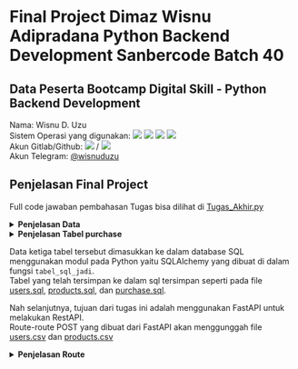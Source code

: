 # Final Project Dimaz Wisnu Adipradana Python Backend Development Sanbercode Batch 40

## Data Peserta Bootcamp Digital Skill - Python Backend Development
Nama: Wisnu D. Uzu <br>
Sistem Operasi yang digunakan: <img src="https://img.shields.io/badge/Windows%2010-%230078D6.svg?&amp;style=for-the-badge&amp;logo=windows&amp;logoColor=white" style="max-width:100%;">
  <img src="https://img.shields.io/badge/Core%20i7%208th-%230071C5.svg?&amp;style=for-the-badge&amp;logo=intel&amp;logoColor=white" style="max-width:100%;">
  <img src="https://img.shields.io/badge/RAM-8GB-%230071C5.svg?&amp;style=for-the-badge&amp;logoColor=white" style="max-width:100%;">
  <img src="https://img.shields.io/badge/NVIDIA-GEFORCE%20MX150-%2376B900.svg?&amp;style=for-the-badge&amp;logo=nvidia&amp;logoColor=white" style="max-width:100%;"><br>
Akun Gitlab/Github: <a href="https://gitlab.com/wisnuadipradana" target="blank"><img src="https://img.shields.io/badge/gitlab-%23330f63.svg?&style=for-the-badge&logo=gitlab&logoColor=white" ></a> / <a href="https://github.com/wisnuadipradana"><img src="https://img.shields.io/github/followers/wisnuadipradana?label=wisnuadipradana&amp;style=social" style="max-width:100%;"></a> <br>
Akun Telegram: <a href="https://t.me/uzumakinagatotenshou">@wisnuduzu</a> 

## Penjelasan Final Project

Full code jawaban pembahasan Tugas bisa dilihat di <a href="https://github.com/wisnuadipradana/Final-Project---Dimaz-Wisnu-Adipradana---PBD-Sanbercode-Batch-40/blob/main/Tugas%20Akhir.py">Tugas_Akhir.py</a></br>

<details>
<summary><strong>Penjelasan Data</strong></summary>
Pertama diberikan data users dan products yang diperlihatkan pada gambar berikut:<br>
<br>
<b><strong>Table users</strong></b> <br>
Pada tabel users terdapat nama kolom dengan penjelasannya sebagai berikut:<br>

- customer_id : nomor urut id untuk pembeli dalam format integer <br> 
- name : nama pembeli dalam format string yang merupakan primary key<br>
- city : kota tempat tinggal pembeli dalam format string <br>
- state : negara tempat tinggal pembeli dalam format string <br>
- postal :  kode pos dari tempat tinggal pembeli dalam format integer<br>

<br>
<img src="https://user-images.githubusercontent.com/49567907/211195252-9c27682a-063d-479d-9fb5-52e66f2794d1.JPG">
</br>
<b><strong>Table products</strong></b> <br>
Pada tabel products terdapat nama kolom dengan penjelasannya sebagai berikut:<br>

- product_id : nomor urut id produk dalam format integer <br> 
- product_name : nama produk dalam format string yang merupakan primary key <br>
- category : kategori produk dalam format string <br>
- sub_category : sub kategori produk dalam format string <br>

<br>
<img src="https://user-images.githubusercontent.com/49567907/211195244-bc7f1dff-0fcd-48c1-9262-e96afbf6ab30.JPG">
</br>  
</details>
  
<details>
<summary><strong>Penjelasan Tabel purchase</strong></summary>
Dari tabel users dan tabel products akan dibuat tabel purchase yang memiliki nama kolom dengan penjelasannya sebagai berikut:<br>

- date : tanggal pembelian dalam format datetime dilakukan dengan mengambil random tanggal dari tahun 2017 hingga 17-12-2022<br>
- name : nama pembeli dalam format string yang merupakan primary key yang berhubungan dengan tabel users <br>
- product_name : nama produk dalam format string yang merupakan primary key yang berhubungan dengan tabel products <br>
- quantity : jumlah barang yang dibeli dari produk_name dalam format integer dengan mengambil random bilangan asli dari 1-25<br>

Diberikan hasil tabel berupa gambarnya sebagai berikut:
<br>
![Tabel purchase](https://user-images.githubusercontent.com/49567907/211194764-bdd389da-ab4c-4b88-85b9-4207eba3f0be.JPG)
</br>  
</details>

Data ketiga tabel tersebut dimasukkan ke dalam database SQL menggunakan modul pada Python yaitu SQLAlchemy yang dibuat di dalam fungsi `tabel_sql_jadi`.<br>
Tabel yang telah tersimpan ke dalam sql tersimpan seperti pada file 
<a href="https://github.com/wisnuadipradana/Final-Project---Dimaz-Wisnu-Adipradana---PBD-Sanbercode-Batch-40/blob/main/users.sql">users.sql</a>,
<a href="https://github.com/wisnuadipradana/Final-Project---Dimaz-Wisnu-Adipradana---PBD-Sanbercode-Batch-40/blob/main/products.sql">products.sql</a>, dan
<a href="https://github.com/wisnuadipradana/Final-Project---Dimaz-Wisnu-Adipradana---PBD-Sanbercode-Batch-40/blob/main/purchase.sql">purchase.sql</a>.


Nah selanjutnya, tujuan dari tugas ini adalah menggunakan FastAPI untuk melakukan RestAPI.<br> Route-route POST yang dibuat dari FastAPI akan menggunggah file 
<a href="https://github.com/wisnuadipradana/Final-Project---Dimaz-Wisnu-Adipradana---PBD-Sanbercode-Batch-40/blob/main/users.csv">users.csv</a>
dan <a href="https://github.com/wisnuadipradana/Final-Project---Dimaz-Wisnu-Adipradana---PBD-Sanbercode-Batch-40/blob/main/products.csv">products.csv</a>

<details>
<summary><strong>Penjelasan Route</strong></summary>
Berikut adalah penjelasan tiap route FastAPI yang dibuat dan karena dilakukan autentikasi menggunakan Json Web Token atau disingkat JWT pada FastAPI yang bertujuan memproteksi dengan key bearer berbentuk token untuk bisa mengakses route-route tertentu.<br>

- Pertama, jalankan program <a href="https://github.com/wisnuadipradana/Final-Project---Dimaz-Wisnu-Adipradana---PBD-Sanbercode-Batch-40/blob/main/Tugas%20Akhir.py">Tugas_Akhir.py</a>. 
- Route `get("/")` dengan fungsi `tugas_akhir` dapat dibuka melalui link http://localhost:8000/ pada browser kalian sehingga tampilannya akan muncul sebagai berikut 
![localhost8000](https://user-images.githubusercontent.com/49567907/211193433-9a252c07-6b65-4f93-ab13-2399ae6350ee.JPG)<br>

Karena route `post("/barang")` dan `post("cari_nama_barang/{nama_barang}")` tidak perlu autentikasi dengan JWT maka dapat langsung kita lihat hasil post melalui link berikut http://localhost:8000/docs#/. Link tersebut merupakan dokumentasi dengan swagger yang tersedia langsung jika menggunakan FastAPI, tampilannya akan muncul sebagai berikut
![localhost8000,docs#](https://user-images.githubusercontent.com/49567907/211194205-241889c7-9f0c-428e-93f1-a601d1ab39f7.JPG)<br>

- Route `post("/barang")` dengan fungsi `tampilkan_barang` pada link tersebut memiliki parameter upload dokumen dari `users.csv` dan `products.csv` serta terdapat query parameter `sort_desc` yang bernilai `True` jika diinginkan pengurutan dari besar ke kecil, `False` jika diinginkan pengurutan dari kecil ke besar, dan `None` jika tidak ingin diurutkan. Tampilannya akan muncul sebagai berikut.
![image](https://user-images.githubusercontent.com/49567907/211194435-d9fe4cce-af28-414d-ac31-f8d32fc77bbc.png)
- Route `post("/cari_nama_barang")` dengan fungsi `mencari_barang` pada link tersebut memiliki parameter upload dokumen dari `users.csv` dan `products.csv` serta terdapat query parameter `nama_barang` yaitu nama dari barang yang akan dicari juga terdapat query parameter `sort_desc` yang bernilai `True` jika diinginkan pengurutan dari besar ke kecil, `False` jika diinginkan pengurutan dari kecil ke besar, dan `None` jika tidak ingin diurutkan. Tampilannya akan muncul sebagai berikut.
![localhost8000,cari_nama_barang](https://user-images.githubusercontent.com/49567907/211195886-14f501fd-54a0-44f8-be71-613e8123051c.JPG)<br>

Selanjutnya, karena route-route lain membutuhkan akses dari autentikasi dengan JWT, maka dari route `post('/login)` akan diambil authorization berupa token bearer kemudian digunakan untuk masuk ke route-route lain. Dibutuhkan aplikasi penunjang untuk melakukan request HTTP diantaranya menggunakan Postman, Insomnia, cURL, HTTPie, Advanced REST Client, Swagger UI. Pada kesempatan kali ini akan digunakan aplikasi Postman.
<br>

- Route `post("/login")` dengan fungsi `login` pada link http://localhost:8000/login memiliki parameter  `Account` yang merupakan tempat penyimpanan database kumpulan akun dengan username, email dan password yang tersimpan. Pada code ini diberikan contoh akun pada list dengan dictionary `akun`. Kemudian, terdapat parameter AuthJWT yang digunakan untuk autentikasi dengan JWT.<br>
Pada Postman di bagian body dan pilih form data, kemudian isi key dan value(upload file csv) sesuai seperti gambar berikut.
![image](https://user-images.githubusercontent.com/49567907/211197574-590587be-c5d6-4c23-b8d7-dbeecaa2e239.png)
Kemudian, pada bagian body di Postman, pilih headers. Nah, di sini isi key dengan `Content-Type` dan value dengan `application/json` seperti pada gambar berikut.<br>
<img src="https://user-images.githubusercontent.com/49567907/211209405-67c64384-a6ea-428a-ae08-1a82019d6ff5.png"></img>
Selanjutnya, pada bagian body di Postman, pilih raw. Nah, di sini kalian isikan dengan format sebagai berikut.<br>
<code>{
    "username_or_email": "&lt;isi dengan username atau email yang terdaftar&gt;",
    "password": "&lt;isi dengan password dari username atau email sebelumnya&gt;"
}</code><br>
Kemudian, klik Send pada Postman sehingga hasilnya diperoleh bearer token yang diinginkan seperti pada gambar berikut.<br>
<img src="https://user-images.githubusercontent.com/49567907/211197690-a16abf3e-3768-48ea-b9ca-a6bf533830e6.png"><br>
Dari token yang didapat salin dan tempel ke menu `Authorization` dan pilih tipenya adalah Bearer Token pada Postman seperti gambar berikut.
<img src="https://user-images.githubusercontent.com/49567907/211208179-9c6a9e48-639a-4bfa-8bff-ba62ec958ff6.png"></img>

- Route `get('\user')` dengan fungsi `user` pada link http://localhost:8000/user memiliki parameter AuthJWT yang digunakan untuk autentikasi token yang diperoleh sebelumnya dengan JWT. Pada route ini bertujuan untuk mengetahui username, email, dan password yang digunakan pada waktu login sebelumnya. Hasilnya seperti pada gambar berikut.
<img src="https://user-images.githubusercontent.com/49567907/211208651-0a7c3a55-410a-40d7-a6aa-563621cbf61d.png"></img>

Pada route-route di bawah ini perlu diperhatikan beberapa hal pada aplikasi Postman, yaitu di bagian Headers di kosongkan(tidak usah di centang apapun) dan pada bagian Body pada menu raw dikosongkan juga.

- Route `post("/tabel/{nama_tabel}")` dengan fungsi `tampilkan_isi_tabel` pada route ini menampilkan isi dari salah satu dari ketiga tabel yang telah di simpan pada sql sebelumnya. Route ini memiliki parameter upload dokumen dari `users.csv` dan `products.csv` serta terdapat query parameter `nama_tabel` yaitu nama dari tabel `users`, `products`, atau `purchase` yang ingin ditampilkan. Route ini memiliki parameter AuthJWT yang digunakan untuk autentikasi token yang diperoleh sebelumnya dengan JWT.<br>
Misalkan pada contoh ini akan ditampilkan tabel purchase maka Request URL nya adalah http://localhost:8000/tabel/purchase. Hasilnya seperti pada gambar berikut.
<img src="https://user-images.githubusercontent.com/49567907/211209725-8396dd42-1ff9-4bb2-a967-2f574ae3b7e0.png"></img>
- Route `post("/pembeli")` dengan fungsi `tampilkan_tempat_tinggal_pembeli` pada route ini menampilkan semua nama pembeli beserta kota dan negaranya yang bisa diurutkan berdasarkan nama pembeli. Route ini memiliki parameter upload dokumen dari `users.csv` dan `products.csv` serta terdapat query parameter `sort_desc` yang bernilai `True` jika diinginkan pengurutan dari besar ke kecil, `False` jika diinginkan pengurutan dari kecil ke besar, dan `None` jika tidak ingin diurutkan. Route ini memiliki parameter AuthJWT yang digunakan untuk autentikasi token yang diperoleh sebelumnya dengan JWT. Hasilnya seperti pada gambar berikut.
<img src="https://user-images.githubusercontent.com/49567907/211210222-1c809b92-83e2-4d0b-8bab-9e65773ef3d7.png"></img>
- Route `post("/pembeli_terbanyak")` dengan fungsi `tampilkan_tempat_tinggal_n_pembeli_terbanyak` pada route ini menampilkan n orang dengan jumlah pembelian terbanyak beserta nama barang yang telah dibeli. Route ini memiliki parameter upload dokumen dari `users.csv` dan `products.csv` serta terdapat query parameter `banyaknya_orang_yang_ditampilkan` yang bernilai integer yang merupakan banyaknya pembeli terbanyak yang ingin ditampilkan. Route ini memiliki parameter AuthJWT yang digunakan untuk autentikasi token yang diperoleh sebelumnya dengan JWT. Hasilnya seperti pada gambar berikut.
<img src="https://user-images.githubusercontent.com/49567907/211210837-b8a4687b-9bb5-4322-93b7-a28c2e64ba51.png"></img>
- Route `post("/transaksi_individu")` dengan fungsi `transaksi_tiap_customer_id` pada route ini menampilkan transaksi yang telah dilakukan tiap `customer_id` dengan data kumpulan tanggal pembelian, nama pembeli, dan barang-barang yang telah dibeli. Route ini memiliki parameter upload dokumen dari `users.csv` dan `products.csv` serta terdapat query parameter `customer_id` yang bernilai integer yang merupakan id dari pembeli yang tercatat pada tabel di `users.csv`. Route ini memiliki parameter AuthJWT yang digunakan untuk autentikasi token yang diperoleh sebelumnya dengan JWT. Hasilnya seperti pada gambar berikut.
<img src="https://user-images.githubusercontent.com/49567907/211211070-1dce06e6-15f0-4edd-b2dc-2a21b4e43578.png"></img>
- Route `post("/tampilkan_semua")` dengan fungsi `tampilkan_semua_data_pembelian` pada route ini menampilkan transaksi data pembeli dan barang dengan inputnya berupa nama barang, tanggal awal pembelian dan tanggal akhir pembelian. Route ini memiliki parameter upload dokumen dari `users.csv` dan `products.csv` serta terdapat query parameter `nama_barang` yang merupakan nama dari barang yang dicari. Kemudian, terdapat query parameter `tanggal_awal` berupa string yang di convert ke tipe data `Datetime` yang memiliki minimum atau default waktunya adalah `01-01-2017` dan `tanggal_akhir` berupa string yang di convert ke tipe data `Datetime` yang memiliki maksimum atau default waktunya adalah `17-12-2022`. Route ini memiliki parameter AuthJWT yang digunakan untuk autentikasi token yang diperoleh sebelumnya dengan JWT. Hasilnya seperti pada gambar berikut.
<img src="https://user-images.githubusercontent.com/49567907/211211708-b46bb0bb-a49b-40c3-9273-643b27cc8911.png"></img>
</details>

